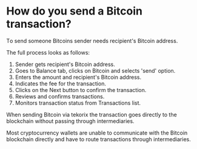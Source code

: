 # How do you send a Bitcoin transaction?

Тo send someone Bitcoins sender needs recipient's Bitcoin address.

The full process looks as follows:

1. Sender gets recipient's Bitcoin address.
2. Goes to Balance tab, clicks on Bitcoin and selects 'send' option.
3. Enters the amount and recipient's Bitcoin address.
4. Indicates the fee for the transaction.
5. Clicks on the Next button to confirm the transaction.
6. Reviews and confirms transactions.
7. Monitors transaction status from Transactions list.

When sending Bitcoin via tekorix the transaction goes directly to the blockchain without passing through intermediaries.

Most cryptocurrency wallets are unable to communicate with the Bitcoin blockchain directly and have to route transactions through intermediaries.


